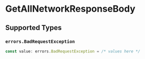 # GetAllNetworkResponseBody


## Supported Types

### `errors.BadRequestException`

```typescript
const value: errors.BadRequestException = /* values here */
```

